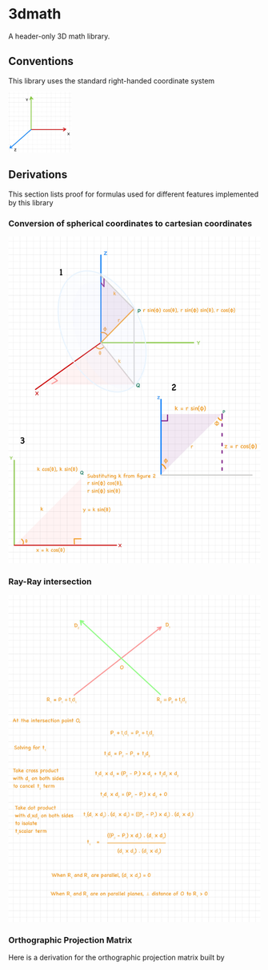 # 3dmath

A header-only 3D math library. 

## Conventions
This library uses the standard right-handed coordinate system 

<img alt="Right-handed system" src="https://github.com/mdh81/3dmath/blob/master/Right_handed_system.jpg?raw=true" width="25%" height="25%" class="center">

## Derivations

This section lists proof for formulas used for different features implemented by this library 

### Conversion of spherical coordinates to cartesian coordinates

![Derivation of spherical to cartesian](derivations/Spherical_to_Cartesian.jpg)

### Ray-Ray intersection
![Ray-Ray intersection](derivations/RayRayIntersection.jpg)


### Orthographic Projection Matrix

Here is a derivation for the orthographic projection matrix built by <insert link to class here>


